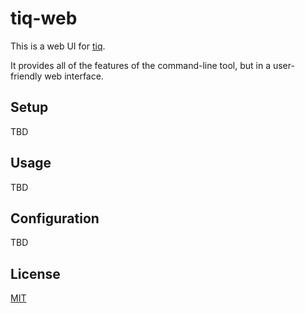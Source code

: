 tiq-web
=======

This is a web UI for [tiq](https://github.com/imiric/tiq).

It provides all of the features of the command-line tool, but in a
user-friendly web interface.


Setup
-----

TBD


Usage
-----

TBD


Configuration
-------------

TBD


License
-------

[MIT](LICENSE)
